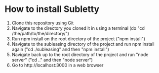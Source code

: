 # How to install Subletty

1) Clone this repository using Git
2) Navigate to the directory you cloned it in using a terminal (do "cd /the/path/to/the/directory/")
3) Run npm install on the root directory of the project ("npm install")
4) Navigate to the subleasing directory of the project and run npm install again ("cd ./subleasing" and then "npm install")
5) Navigate back up to the root directory of the project and run "node server" ("cd .." and then "node server")
6) Go to http://localhost:3000 in a web browser
